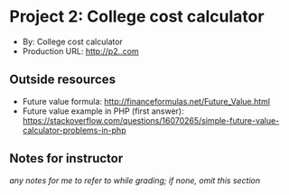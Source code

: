# Project 2: College cost calculator
+ By: College cost calculator
+ Production URL: <http://p2..com>

## Outside resources
+ Future value formula: <http://financeformulas.net/Future_Value.html>
+ Future value example in PHP (first answer): <https://stackoverflow.com/questions/16070265/simple-future-value-calculator-problems-in-php>

## Notes for instructor
*any notes for me to refer to while grading; if none, omit this section*
